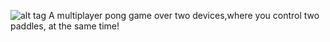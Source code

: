 ![alt tag](https://github.com/QuadCubedStudios/MultiScreenPong/tree/master/multiscreenponglogo.png)
A multiplayer pong game over two devices,where you control two paddles, at the same time!
